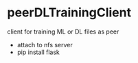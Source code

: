 # peerDLTrainingClient
client for training ML or DL files as peer
* attach to nfs server
* pip install flask
